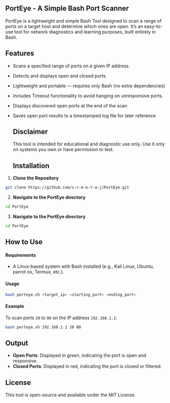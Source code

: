 ## PortEye - A Simple Bash Port Scanner
PortEye is a lightweight and simple Bash Tool designed to scan a range of ports on a target host and determine which ones are open. It’s an easy-to-use tool for network diagnostics and learning purposes, built entirely in Bash.

## Features
- Scans a specified range of ports on a given IP address.
- Detects and displays open and closed ports.
- Lightweight and portable — requires only Bash (no extra dependencies)  
- Includes Timeout functionality to avoid hanging on unresponsive ports.
- Displays discovered open ports at the end of the scan 
- Saves open port results to a timestamped log file for later reference

  ## Disclaimer
  This tool is intended for educational and diagnostic use only. Use it only on systems you own or have permission to test.
  
  ## Installation
1. **Clone the Repository**
```bash
git clone https://github.com/s-r-e-e-r-a-j/PortEye.git
```
2. **Navigate to the PortEye directory**
 ```bash
 cd PortEye
 ```
3. **Navigate to the PortEye directory**
 ```bash
 cd PortEye
 ```
## How to Use
#### Requirements
- A Linux-based system with Bash installed (e.g., Kali Linux, Ubuntu, parrot os, Termux, etc.).
#### Usage
``` bash
bash porteye.sh <target_ip> <starting_port> <ending_port>
```
#### Example
To scan ports `20` to `80` on the IP address `192.168.1.1`:

```bash
bash porteye.sh 192.168.1.1 20 80
```
## Output
- **Open Ports**: Displayed in green, indicating the port is open and responsive.
- **Closed Ports**: Displayed in red, indicating the port is closed or filtered.

## License
This tool is open-source and available under the MIT License.
